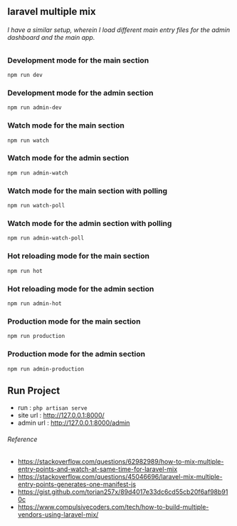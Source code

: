 ## laravel multiple mix 

###### I have a similar setup, wherein I load different main entry files for the admin dashboard and the main app.

### Development mode for the main section
`npm run dev`

### Development mode for the admin section
`npm run admin-dev`

### Watch mode for the main section
`npm run watch`

### Watch mode for the admin section
`npm run admin-watch`

### Watch mode for the main section with polling
`npm run watch-poll`

### Watch mode for the admin section with polling
`npm run admin-watch-poll`

### Hot reloading mode for the main section
`npm run hot`

### Hot reloading mode for the admin section
`npm run admin-hot`

### Production mode for the main section
`npm run production`

### Production mode for the admin section
`npm run admin-production`

## Run Project 
- run : `php artisan serve`
- site  url :  http://127.0.0.1:8000/
- admin url  : http://127.0.0.1:8000/admin



###### Reference 
- https://stackoverflow.com/questions/62982989/how-to-mix-multiple-entry-points-and-watch-at-same-time-for-laravel-mix
- https://stackoverflow.com/questions/45046696/laravel-mix-multiple-entry-points-generates-one-manifest-js
- https://gist.github.com/torian257x/89d4017e33dc6cd55cb20f6af98b910c
- https://www.compulsivecoders.com/tech/how-to-build-multiple-vendors-using-laravel-mix/ 
